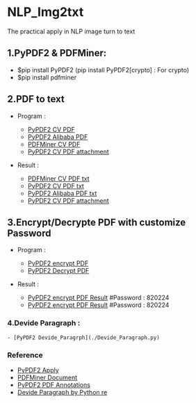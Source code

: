 # NLP_Img2txt
The practical apply in NLP image turn to text

## 1.PyPDF2 & PDFMiner: 
- $pip install PyPDF2 (pip install PyPDF2[crypto] : For crypto)
- $pip install pdfminer

## 2.PDF to text 
- Program : 
    - [PyPDF2 CV PDF](./PyPDF2_PDF2txt.py)
    - [PyPDF2 Alibaba PDF](./PyPDF2_PDF2txt.py)
    - [PDFMiner CV PDF ](./PDFMiner_PDF2txt.py)
    - [PyPDF2 CV PDF attachment](./PyPDF2_attachment.txt)

- Result : 
    - [PDFMiner CV PDF txt](./data/Wizpresso/output/PDFMiner_20221129CV.txt)
    - [PyPDF2 CV PDF txt](./data/Wizpresso/output/PyPDF2_20221129CV.txt)
    - [PyPDF2 Alibaba PDF txt](./data/Wizpresso/output/PyPDF2_file.txt)
    - [PyPDF2 CV PDF attachment](./data/Wizpresso/output/PyPDF2_attachment.txt)



## 3.Encrypt/Decrypte PDF with customize Password
- Program : 
    - [PyPDF2 encrypt PDF](./PyPDF2_encryptPDF.py)
    - [PyPDF2 Decrypt PDF](./PyPDF2_DecryptPDF.py)

- Result : 
    - [PyPDF2 encrypt PDF Result](./data/Wizpresso/output/Encrypt_David_CV.pdf) #Password : 820224
    - [PyPDF2 encrypt PDF Result](./data/Wizpresso/output/Decrypt_David_CV.pdf) #Password : 820224

### 4.Devide Paragraph : 
    - [PyPDF2 Devide_Paragrph](./Devide_Paragraph.py)

### Reference
- [PyPDF2 Apply](https://nanonets.com/blog/pypdf2-library-working-with-pdf-files-in-python) <br>
- [PDFMiner Document](https://pdfminer-docs.readthedocs.io/programming.html#performing-layout-analysis) <br>
- [PyPDF2 PDF Annotations](https://pypdf2.readthedocs.io/en/latest/user/reading-pdf-annotations.html) <br>
- [Devide Paragraph by Python re](https://docs.python.org/zh-tw/3.8/library/re.html)